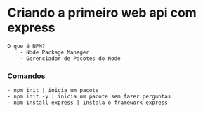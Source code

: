 # Criando a primeiro web api com express
    O que é NPM?
        - Node Package Manager
        - Gerenciador de Pacotes do Node

### Comandos
    - npm init | inicia um pacote
    - npm init -y | inicia um pacote sem fazer perguntas
    - npm install express | instala o framework express